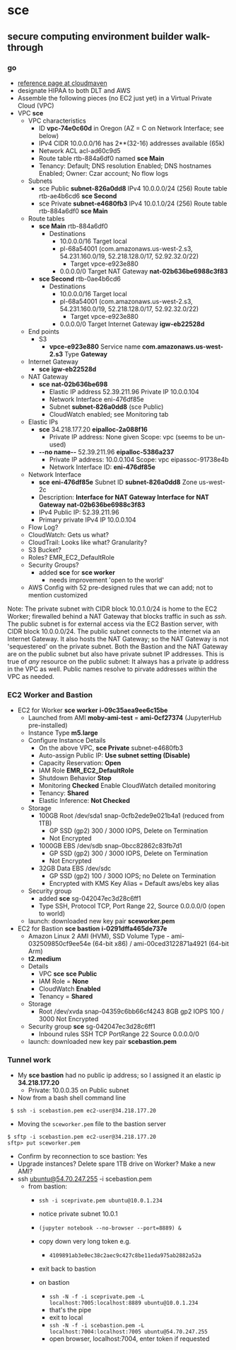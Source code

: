 # sce
## secure computing environment builder walk-through

### go

* [reference page at cloudmaven](https://cloudmaven.github.io/documentation/aws_hipaa.html)
* designate HIPAA to both DLT and AWS 
* Assemble the following pieces (no EC2 just yet) in a Virtual Private Cloud (VPC)
* VPC **sce**
  * VPC characteristics
    * ID **vpc-74e0c60d** in Oregon (AZ = C on Network Interface; see below)
    * IPv4 CIDR 10.0.0.0/16 has 2**(32-16) addresses available (65k)
    * Network ACL acl-ad60c9d5
    * Route table rtb-884a6df0 named **sce Main** 
    * Tenancy: Default; DNS resolution Enabled; DNS hostnames Enabled; Owner: Czar account; No flow logs
  * Subnets
    * sce Public **subnet-826a0dd8** IPv4 10.0.0.0/24 (256) Route table rtb-ae4b6cd6 **sce Second**
    * sce Private **subnet-e4680fb3** IPv4 10.0.1.0/24 (256) Route table rtb-884a6df0 **sce Main**
  * Route tables
    * **sce Main** rtb-884a6df0 
      * Destinations 
        * 10.0.0.0/16 Target local
        * pl-68a54001 (com.amazonaws.us-west-2.s3, 54.231.160.0/19, 52.218.128.0/17, 52.92.32.0/22) 
          * Target vpce-e923e880
        * 0.0.0.0/0 Target NAT Gateway **nat-02b636be6988c3f83** 
    * **sce Second** rtb-0ae4b6cd6
      * Destinations
        * 10.0.0.0/16 Target local
        * pl-68a54001 (com.amazonaws.us-west-2.s3, 54.231.160.0/19, 52.218.128.0/17, 52.92.32.0/22)	
          * Target vpce-e923e880
        * 0.0.0.0/0 Target Internet Gateway **igw-eb22528d**
  * End points
    * S3
      * **vpce-e923e880**  Service name **com.amazonaws.us-west-2.s3** Type **Gateway** 
  * Internet Gateway 
    * **sce** **igw-eb22528d** 
  * NAT Gateway
    * **sce** **nat-02b636be698** 
      * Elastic IP address 52.39.211.96 Private IP 10.0.0.104  
      * Network Interface eni-476df85e
      * Subnet **subnet-826a0dd8** (sce Public)
      * CloudWatch enabled; see Monitoring tab
  * Elastic IPs
    * **sce** 34.218.177.20 **eipalloc-2a088f16** 
      * Private IP address: None given Scope: vpc (seems to be un-used)
    * **--no name--** 52.39.211.96 **eipalloc-5386a237** 
      * Private IP address: 10.0.0.104 Scope: vpc eipassoc-91738e4b 
      * Network Interface ID: **eni-476df85e**
  * Network Interface
    * **sce** **eni-476df85e** Subnet ID **subnet-826a0dd8** Zone us-west-2c
    * Description: **Interface for NAT Gateway Interface for NAT Gateway nat-02b636be6988c3f83**
    * IPv4 Public IP: 52.39.211.96
    * Primary private IPv4 IP 10.0.0.104
  * Flow Log?
  * CloudWatch: Gets us what?
  * CloudTrail: Looks like what? Granularity?
  * S3 Bucket?
  * Roles? EMR_EC2_DefaultRole
  * Security Groups? 
    * added **sce** for **sce worker**
      * needs improvement 'open to the world'
  * AWS Config with 52 pre-designed rules that we can add; not to mention customized
  
Note: The private subnet with CIDR block 10.0.1.0/24 is home to the EC2 Worker; firewalled behind a NAT Gateway
that blocks traffic in such as *ssh*. The public subnet is for external access via the EC2 Bastion server, with
CIDR block 10.0.0.0/24. The public subnet connects to the internet via an Internet Gateway. It also hosts the 
NAT Gateway; so the NAT Gateway is not 'sequestered' on the private subnet. Both the Bastion and the NAT Gateway are 
on the public subnet but also have private subnet IP addresses. This is true of *any* resource on the public subnet: 
It always has a private ip address in the VPC as well. Public names resolve to pirvate addresses within the VPC as needed. 


### EC2 Worker and Bastion

* EC2 for Worker **sce worker** **i-09c35aea9ee6c15be**
  * Launched from AMI **moby-ami-test** = **ami-0cf27374** (JupyterHub pre-installed)
  * Instance Type **m5.large**
  * Configure Instance Details
    * On the above VPC, **sce Private** subnet-e4680fb3
    * Auto-assign Public IP: **Use subnet setting (Disable)**
    * Capacity Reservation: **Open**
    * IAM Role **EMR_EC2_DefaultRole**
    * Shutdown Behavior **Stop**
    * Monitoring **Checked** Enable CloudWatch detailed monitoring
    * Tenancy: **Shared**
    * Elastic Inference: **Not Checked**
  * Storage
    * 100GB Root /dev/sda1 snap-0cfb2ede9e021b4a1 (reduced from 1TB) 
      * GP SSD (gp2) 300 / 3000 IOPS, Delete on Termination
      * Not Encrypted
    * 1000GB EBS /dev/sdb snap-0bcc82862c83fb7d1
      * GP SSD (gp2) 300 / 3000 IOPS, Delete on Termination
      * Not Encrypted
    * 32GB Data EBS /dev/sdc 
      * GP SSD (gp2) 100 / 3000 IOPS; no Delete on Termination
      * Encrypted with KMS Key Alias = Default aws/ebs key alias
  * Security group
    * added **sce** sg-042047ec3d28c6ff1 
    * Type SSH, Protocol TCP, Port Range 22, Source 0.0.0.0/0 (open to world)
  * launch: downloaded new key pair **sceworker.pem** 
* EC2 for Bastion **sce bastion** **i-0291dffa465de737e**
  * Amazon Linux 2 AMI (HVM), SSD Volume Type - ami-032509850cf9ee54e (64-bit x86) / ami-00ced3122871a4921 (64-bit Arm)
  * **t2.medium**
  * Details
    * VPC **sce** **sce Public** 
    * IAM Role = **None**
    * CloudWatch **Enabled**
    * Tenancy = **Shared**
  * Storage
    * Root /dev/xvda snap-04359c6bb66cf4243 8GB gp2 IOPS 100 / 3000 Not Encrypted
  * Security group **sce** sg-042047ec3d28c6ff1
    * Inbound rules SSH TCP PortRange 22 Source 0.0.0.0/0
  * launch: downloaded new key pair **scebastion.pem**
  
### Tunnel work

* My **sce bastion** had no public ip address; so I assigned it an elastic ip **34.218.177.20**
  * Private: 10.0.0.35 on Public subnet
* Now from a bash shell command line

```
 $ ssh -i scebastion.pem ec2-user@34.218.177.20
 ```
 
 * Moving the ```sceworker.pem``` file to the bastion server
 
 ```
 $ sftp -i scebastion.pem ec2-user@34.218.177.20
 sftp> put sceworker.pem
 ```
 
  * Confirm by reconnection to sce bastion: Yes
  * Upgrade instances? Delete spare 1TB drive on Worker? Make a new AMI?
  * ssh ubuntu@54.70.247.255 -i scebastion.pem
    * from bastion:
      * `ssh -i sceprivate.pem ubuntu@10.0.1.234`
      * notice private subnet 10.0.1

      * `(jupyter notebook --no-browser --port=8889) &`
      * copy down very long token e.g.
        * `4109891ab3e0ec38c2aec9c427c8be11eda975ab2882a52a`
      * exit back to bastion
      * on bastion
        * `ssh -N -f -i sceprivate.pem -L localhost:7005:localhost:8889 ubuntu@10.0.1.234`
        * that's the pipe
        * exit to local
        * `ssh -N -f -i scebastion.pem -L localhost:7004:localhost:7005 ubuntu@54.70.247.255`
        * open browser, localhost:7004, enter token if requested

 
  

    
  
  
    
  
